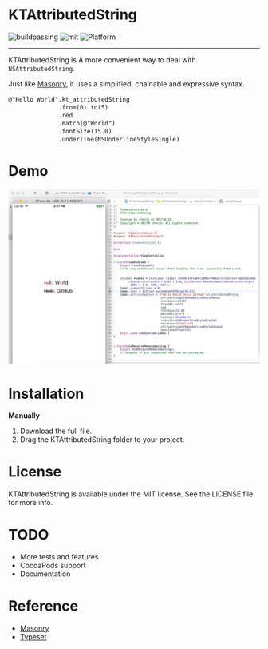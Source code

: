 # KTAttributedString
![buildpassing](https://img.shields.io/travis/rust-lang/rust.svg) ![mit](https://img.shields.io/github/license/mashape/apistatus.svg) ![Platform](https://img.shields.io/badge/platform-iOS-green.svg)

----

KTAttributedString is A more convenient way to deal with `NSAttributedString`.

Just like [Masonry](https://github.com/SnapKit/Masonry), it uses a simplified, chainable and expressive syntax.

```
@"Hello World".kt_attributedString
              .from(0).to(5)
              .red
              .match(@"World")
              .fontSize(15.0)
              .underline(NSUnderlineStyleSingle)
```

# Demo
![demo](./Images/demo.png)

# Installation
**Manually**

1. Download the full file.
2. Drag the KTAttributedString folder to your project.

# License

KTAttributedString is available under the MIT license. See the LICENSE file for more info.

# TODO
* More tests and features
* CocoaPods support
* Documentation

# Reference

* [Masonry](https://github.com/SnapKit/Masonry)
* [Typeset](https://github.com/Draveness/Typeset)



